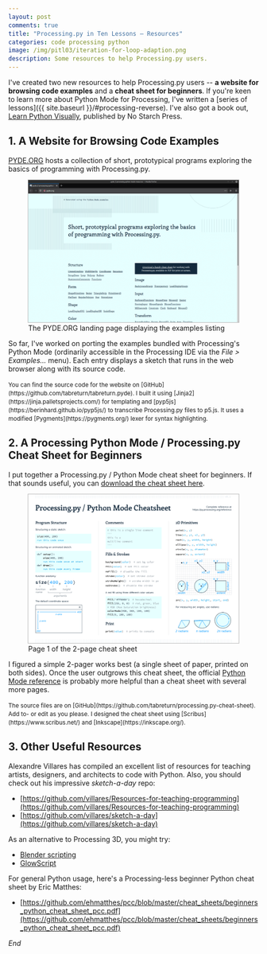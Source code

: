 ```yaml
---
layout: post
comments: true
title: "Processing.py in Ten Lessons – Resources"
categories: code processing python
image: /img/pitl03/iteration-for-loop-adaption.png
description: Some resources to help Processing.py users.
---
```


I've created two new resources to help Processing.py users -- **a website for browsing code examples** and a **cheat sheet for beginners**. If you're keen to learn more about Python Mode for Processing, I've written a [series of lessons]({{ site.baseurl }}/#processing-reverse). I've also got a book out, [Learn Python Visually](https://nostarch.com/Learn-Python-Visually), published by No Starch Press.

## 1. A Website for Browsing Code Examples


[PYDE.ORG](http://pyde.org/) hosts a collection of short, prototypical programs exploring the basics of programming with Processing.py.

<figure>
  <img class="fullwidth" style="outline:1px solid #BBB" src="https://raw.githubusercontent.com/tabreturn/pyde.org/master/screenshot.png" />
  <figcaption>
    The PYDE.ORG landing page displaying the examples listing
  </figcaption>
</figure>

So far, I've worked on porting the examples bundled with Processing's Python Mode (ordinarily accessible in the Processing IDE via the *File > Examples...* menu). Each entry displays a sketch that runs in the web browser along with its source code.

<small markdown="1">
You can find the source code for the website on [GitHub](https://github.com/tabreturn/tabreturn.pyde). I built it using [Jinja2](https://jinja.palletsprojects.com/) for templating and [pyp5js](https://berinhard.github.io/pyp5js/) to transcribe Processing.py files to p5.js. It uses a modified [Pygments](https://pygments.org/) lexer for syntax highlighting.
</small>

## 2. A Processing Python Mode / Processing.py Cheat Sheet for Beginners

I put together a Processing.py / Python Mode cheat sheet for beginners. If that sounds useful, you can [download the cheat sheet here](https://raw.githubusercontent.com/tabreturn/processing.py-cheat-sheet/master/p.py_cc.pdf).

<figure>
  <img class="fullwidth" style="outline:1px solid #BBB" src="https://raw.githubusercontent.com/tabreturn/processing.py-cheat-sheet/master/img/page_1.png" />
  <figcaption>
    Page 1 of the 2-page cheat sheet
  </figcaption>
</figure>

I figured a simple 2-pager works best (a single sheet of paper, printed on both sides). Once the user outgrows this cheat sheet, the official [Python Mode reference](https://py.processing.org/reference/) is probably more helpful than a cheat sheet with several more pages.

<small markdown="1">
The source files are on [GitHub](https://github.com/tabreturn/processing.py-cheat-sheet). Add to- or edit as you please. I designed the cheat sheet using [Scribus](https://www.scribus.net/) and [Inkscape](https://inkscape.org/).
</small>

## 3. Other Useful Resources

Alexandre Villares has compiled an excellent list of resources for teaching artists, designers, and architects to code with Python. Also, you should check out his impressive *sketch-a-day* repo:

* [https://github.com/villares/Resources-for-teaching-programming](https://github.com/villares/Resources-for-teaching-programming)
* [https://github.com/villares/sketch-a-day](https://github.com/villares/sketch-a-day)

As an alternative to Processing 3D, you might try:

* [Blender scripting](https://tabreturn.github.io/#blender-reverse)
* [GlowScript](https://www.glowscript.org/)

For general Python usage, here's a Processing-less beginner Python cheat sheet by Eric Matthes:

* [https://github.com/ehmatthes/pcc/blob/master/cheat_sheets/beginners_python_cheat_sheet_pcc.pdf](https://github.com/ehmatthes/pcc/blob/master/cheat_sheets/beginners_python_cheat_sheet_pcc.pdf)

*End*
